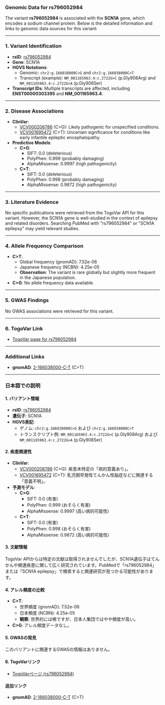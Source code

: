 ### Genomic Data for rs796052984

The variant **rs796052984** is associated with the **SCN1A** gene, which encodes a sodium channel protein. Below is the detailed information and links to genomic data sources for this variant:

---

### 1. **Variant Identification**
- **rsID**: [rs796052984](https://identifiers.org/dbsnp/rs796052984)
- **Gene**: SCN1A
- **HGVS Notations**:
  - Genomic: `chr2:g.166038000C>G` and `chr2:g.166038000C>T`
  - Transcript (example): `NM_001165963.4:c.2722G>C` (p.Gly908Arg) and `NM_001165963.4:c.2722G>A` (p.Gly908Ser)
- **Transcript IDs**: Multiple transcripts are affected, including **ENST00000303395** and **NM_001165963.4**.

---

### 2. **Disease Associations**
- **ClinVar**:
  - [VCV000206786](https://www.ncbi.nlm.nih.gov/clinvar/variation/206786) (C>G): Likely pathogenic for unspecified conditions.
  - [VCV001695472](https://www.ncbi.nlm.nih.gov/clinvar/variation/1695472) (C>T): Uncertain significance for conditions like early infantile epileptic encephalopathy.
- **Predictive Models**:
  - **C>G**:
    - SIFT: 0.0 (deleterious)
    - PolyPhen: 0.999 (probably damaging)
    - AlphaMissense: 0.9997 (high pathogenicity)
  - **C>T**:
    - SIFT: 0.0 (deleterious)
    - PolyPhen: 0.998 (probably damaging)
    - AlphaMissense: 0.9872 (high pathogenicity)

---

### 3. **Literature Evidence**
No specific publications were retrieved from the TogoVar API for this variant. However, the SCN1A gene is well-studied in the context of epilepsy and related disorders. Searching PubMed with "rs796052984" or "SCN1A epilepsy" may yield relevant studies.

---

### 4. **Allele Frequency Comparison**
- **C>T**:
  - Global frequency (gnomAD): 7.52e-06
  - Japanese frequency (NCBN): 4.25e-05
  - **Observation**: The variant is rare globally but slightly more frequent in the Japanese population.
- **C>G**: No allele frequency data available.

---

### 5. **GWAS Findings**
No GWAS associations were retrieved for this variant.

---

### 6. **TogoVar Link**
- [TogoVar page for rs796052984](https://togovar.org/variant/rs796052984)

---

### Additional Links
- **gnomAD**: [2-166038000-C-T](https://gnomad.broadinstitute.org/variant/2-166038000-C-T?dataset=gnomad_r4) (C>T)

---

### 日本語での説明

#### 1. **バリアント情報**
- **rsID**: [rs796052984](https://identifiers.org/dbsnp/rs796052984)
- **遺伝子**: SCN1A
- **HGVS表記**:
  - ゲノム: `chr2:g.166038000C>G` および `chr2:g.166038000C>T`
  - トランスクリプト例: `NM_001165963.4:c.2722G>C` (p.Gly908Arg) および `NM_001165963.4:c.2722G>A` (p.Gly908Ser)

#### 2. **疾患関連性**
- **ClinVar**:
  - [VCV000206786](https://www.ncbi.nlm.nih.gov/clinvar/variation/206786) (C>G): 疾患未特定の「病的意義あり」。
  - [VCV001695472](https://www.ncbi.nlm.nih.gov/clinvar/variation/1695472) (C>T): 乳児期早発性てんかん性脳症などに関連する「意義不明」。
- **予測モデル**:
  - **C>G**:
    - SIFT: 0.0 (有害)
    - PolyPhen: 0.999 (おそらく有害)
    - AlphaMissense: 0.9997 (高い病的可能性)
  - **C>T**:
    - SIFT: 0.0 (有害)
    - PolyPhen: 0.998 (おそらく有害)
    - AlphaMissense: 0.9872 (高い病的可能性)

#### 3. **文献情報**
TogoVar APIからは特定の文献は取得されませんでしたが、SCN1A遺伝子はてんかんや関連疾患に関して広く研究されています。PubMedで「rs796052984」または「SCN1A epilepsy」で検索すると関連研究が見つかる可能性があります。

#### 4. **アレル頻度の比較**
- **C>T**:
  - 世界頻度 (gnomAD): 7.52e-06
  - 日本頻度 (NCBN): 4.25e-05
  - **観察**: 世界的には稀ですが、日本人集団ではやや頻度が高い。
- **C>G**: アレル頻度データなし。

#### 5. **GWASの発見**
このバリアントに関連するGWASの情報はありません。

#### 6. **TogoVarリンク**
- [TogoVarページ (rs796052984)](https://togovar.org/variant/rs796052984)

#### 追加リンク
- **gnomAD**: [2-166038000-C-T](https://gnomad.broadinstitute.org/variant/2-166038000-C-T?dataset=gnomad_r4) (C>T)